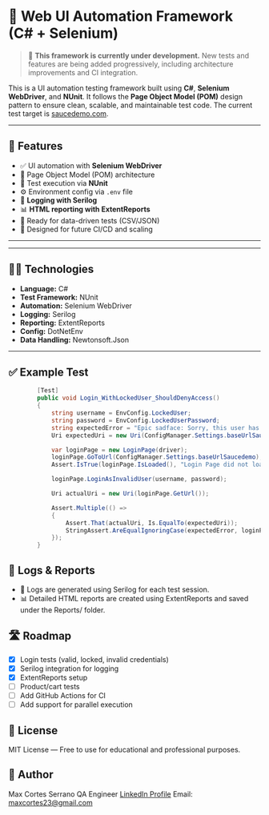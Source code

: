 # 🧪 Web UI Automation Framework (C# + Selenium)

> 🚧 **This framework is currently under development.** New tests and features are being added progressively, including architecture improvements and CI integration.

This is a UI automation testing framework built using **C#**, **Selenium WebDriver**, and **NUnit**. It follows the **Page Object Model (POM)** design pattern to ensure clean, scalable, 
and maintainable test code. The current test target is [saucedemo.com](https://www.saucedemo.com).

---

## 🚀 Features

- ✅ UI automation with **Selenium WebDriver**
- 🧱 Page Object Model (POM) architecture
- 🧪 Test execution via **NUnit**
- ⚙️ Environment config via `.env` file
- 📝 **Logging with Serilog**
- 📊 **HTML reporting with ExtentReports**
- 🔁 Ready for data-driven tests (CSV/JSON)
- 🔧 Designed for future CI/CD and scaling

---


---

## 🧑‍💻 Technologies

- **Language:** C#
- **Test Framework:** NUnit
- **Automation:** Selenium WebDriver
- **Logging:** Serilog
- **Reporting:** ExtentReports
- **Config:** DotNetEnv
- **Data Handling:** Newtonsoft.Json

---

## ✅ Example Test

```c#
        [Test]
        public void Login_WithLockedUser_ShouldDenyAccess()
        {
            string username = EnvConfig.LockedUser;
            string password = EnvConfig.LockedUserPassword;
            string expectedError = "Epic sadface: Sorry, this user has been locked out.";
            Uri expectedUri = new Uri(ConfigManager.Settings.baseUrlSaucedemo);

            var loginPage = new LoginPage(driver);
            loginPage.GoToUrl(ConfigManager.Settings.baseUrlSaucedemo);
            Assert.IsTrue(loginPage.IsLoaded(), "Login Page did not load correctly");

            loginPage.LoginAsInvalidUser(username, password);

            Uri actualUri = new Uri(loginPage.GetUrl());

            Assert.Multiple(() => 
            {
                Assert.That(actualUri, Is.EqualTo(expectedUri));
                StringAssert.AreEqualIgnoringCase(expectedError, loginPage.GetErrorText());            
            });
        }

```

## 📄 Logs & Reports
* 📝 Logs are generated using Serilog for each test session.
* 📊 Detailed HTML reports are created using ExtentReports and saved under the Reports/ folder.

## 🛣️ Roadmap
* [x] Login tests (valid, locked, invalid credentials)
* [x] Serilog integration for logging
* [x] ExtentReports setup
* [ ] Product/cart tests
* [ ] Add GitHub Actions for CI
* [ ] Add support for parallel execution

## 📜 License
MIT License — Free to use for educational and professional purposes.

## 👤 Author
Max Cortes Serrano
QA Engineer
[LinkedIn Profile](https://www.linkedin.com/in/max-cortés-6a132b21b)
Email: maxcortes23@gmail.com
